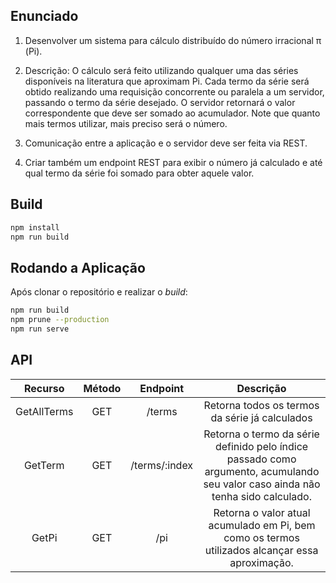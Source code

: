 ## Enunciado

1. Desenvolver um sistema para cálculo distribuído do número irracional π (Pi).

2. Descrição: O cálculo será feito utilizando qualquer uma das séries disponíveis na literatura que aproximam Pi. Cada termo da série será obtido realizando uma requisição concorrente ou paralela a um servidor, passando o termo da série desejado. O servidor retornará o valor correspondente que deve ser somado ao acumulador. Note que quanto mais termos utilizar, mais preciso será o número.

3. Comunicação entre a aplicação e o servidor deve ser feita via REST.

4. Criar também um endpoint REST para exibir o número já calculado e até qual termo da série foi somado para obter aquele valor.

## Build

```bash
npm install
npm run build
```

## Rodando a Aplicação

Após clonar o repositório e realizar o _build_:

```bash
npm run build
npm prune --production
npm run serve
```

## API

|   Recurso   | Método |   Endpoint    |                                                            Descrição                                                            |
| :---------: | :----: | :-----------: | :-----------------------------------------------------------------------------------------------------------------------------: |
| GetAllTerms |  GET   |    /terms     |                                         Retorna todos os termos da série já calculados                                          |
|   GetTerm   |  GET   | /terms/:index | Retorna o termo da série definido pelo índice passado como argumento, acumulando seu valor caso ainda não tenha sido calculado. |
|    GetPi    |  GET   |      /pi      |                 Retorna o valor atual acumulado em Pi, bem como os termos utilizados alcançar essa aproximação.                 |
